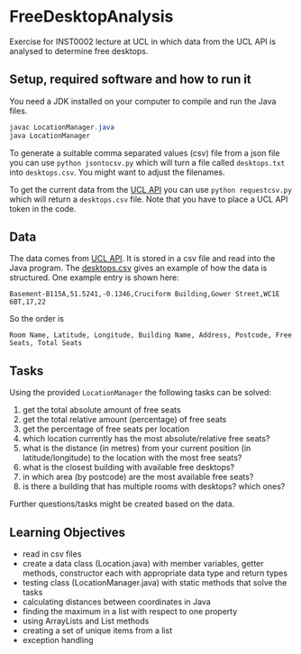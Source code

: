 # FreeDesktopAnalysis
Exercise for INST0002 lecture at UCL in which data from the UCL API is analysed to determine free desktops.

## Setup, required software and how to run it
You need a JDK installed on your computer to compile and run the Java files.
```java
javac LocationManager.java
java LocationManager
```

To generate a suitable comma separated values (csv) file from a json file you can use `python jsontocsv.py` which will turn a file called `desktops.txt` into `desktops.csv`. You might want to adjust the filenames.

To get the current data from the [UCL API](https://uclapi.com) you can use `python requestcsv.py` which will return a `desktops.csv` file. Note that you have to place a UCL API token in the code.

## Data
The data comes from [UCL API](https://uclapi.com). It is stored in a csv file and read into the Java program. The [desktops.csv](desktops.csv) gives an example of how the data is structured. One example entry is shown here:

```
Basement-B115A,51.5241,-0.1346,Cruciform Building,Gower Street,WC1E 6BT,17,22
```

So the order is
```
Room Name, Latitude, Longitude, Building Name, Address, Postcode, Free Seats, Total Seats
```

## Tasks

Using the provided `LocationManager` the following tasks can be solved:
1. get the total absolute amount of free seats
2. get the total relative amount (percentage) of free seats
3. get the percentage of free seats per location
4. which location currently has the most absolute/relative free seats?
5. what is the distance (in metres) from your current position (in latitude/longitude) to the location with the most free seats?
6. what is the closest building with available free desktops?
7. in which area (by postcode) are the most available free seats?
8. is there a building that has multiple rooms with desktops? which ones?

Further questions/tasks might be created based on the data.

## Learning Objectives
* read in csv files
* create a data class (Location.java) with member variables, getter methods, constructor each with appropriate data type and return types
* testing class (LocationManager.java) with static methods that solve the tasks
* calculating distances between coordinates in Java
* finding the maximum in a list with respect to one property
* using ArrayLists and List methods
* creating a set of unique items from a list
* exception handling
